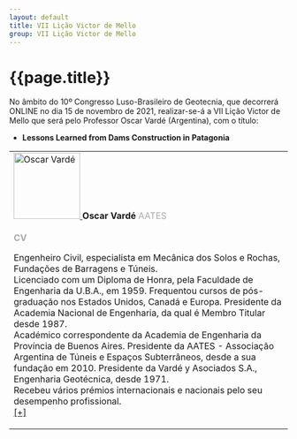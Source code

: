 ```yaml
---
layout: default
title: VII Lição Victor de Mello
group: VII Lição Victor de Mello
---
```


# {{page.title}}

No âmbito do 10º Congresso Luso-Brasileiro de Geotecnia, que decorrerá ONLINE no dia 15 de novembro de 2021, realizar-se-á a VII Lição Victor de Mello que será pelo Professor Oscar Vardé (Argentina), com o título:

 - **Lessons Learned from Dams Construction in Patagonia**

  <table class="table table-hover">
  <tbody>
  <tr> 
  <td> <a href="https://www.linkedin.com/in/oscar-varde-175b8a27/?originalSubdomain=ar"><img src="{{site.baseurl}}/images/speakers/oscar-alberto-varde.png" style="height:120px" title="Oscar Vardé " alt="Oscar Vardé"> </a><strong>Oscar Vardé  </strong>  <font color="#a9a9a9"> AATES <br> <br> <strong>CV</strong></font> <br>  
   
Engenheiro Civil, especialista em Mecânica dos Solos e Rochas, Fundações de Barragens e Túneis. 
<br>
Licenciado com um Diploma de Honra, pela Faculdade de Engenharia da U.B.A., em 1959. Frequentou cursos de pós-graduação nos Estados Unidos, Canadá e Europa. Presidente da Academia Nacional de Engenharia, da qual é Membro Titular desde 1987. 
<br>
Académico correspondente da Academia de Engenharia da Província de Buenos Aires. Presidente da AATES - Associação Argentina de Túneis e Espaços Subterrâneos, desde a sua fundação em 2010. Presidente da Vardé y Asociados S.A., Engenharia Geotécnica, desde 1971. 
<br>
Recebeu vários prémios internacionais e nacionais pelo seu desempenho profissional.
<br>
<a href="https://www.facet.unt.edu.ar/facetinforma/wp-content/uploads/sites/9/2018/08/CV-Oscar-A.-Varde%C2%B4.pdf"> [+] </a>
   
   </td>
  </tr>

  </tbody>

</table>

